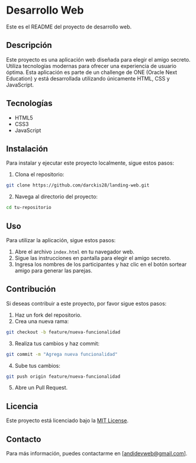 # Desarrollo Web

Este es el README del proyecto de desarrollo web.

## Descripción

Este proyecto es una aplicación web diseñada para elegir el amigo secreto. Utiliza tecnologías modernas para ofrecer una experiencia de usuario óptima.
Esta aplicación es parte de un challenge de ONE (Oracle Next Education) y está desarrollada utilizando únicamente HTML, CSS y JavaScript.

## Tecnologías

- HTML5
- CSS3
- JavaScript

## Instalación

Para instalar y ejecutar este proyecto localmente, sigue estos pasos:

1. Clona el repositorio:

```bash
git clone https://github.com/darckis28/landing-web.git
```

2. Navega al directorio del proyecto:

```bash
cd tu-repositorio
```

## Uso

Para utilizar la aplicación, sigue estos pasos:

1. Abre el archivo `index.html` en tu navegador web.
2. Sigue las instrucciones en pantalla para elegir el amigo secreto.
3. Ingresa los nombres de los participantes y haz clic en el botón sortear amigo para generar las parejas.

## Contribución

Si deseas contribuir a este proyecto, por favor sigue estos pasos:

1. Haz un fork del repositorio.
2. Crea una nueva rama:

```bash
git checkout -b feature/nueva-funcionalidad
```

3. Realiza tus cambios y haz commit:

```bash
git commit -m "Agrega nueva funcionalidad"
```

4. Sube tus cambios:

```bash
git push origin feature/nueva-funcionalidad
```

5. Abre un Pull Request.

## Licencia

Este proyecto está licenciado bajo la [MIT License](LICENSE).

## Contacto

Para más información, puedes contactarme en [andidevweb@gmail.com].
